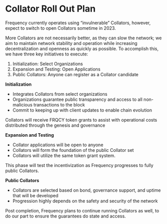 # Collator Roll Out Plan

Frequency currently operates using “invulnerable” Collators, however, expect to switch to open Collators sometime in 2023.

More Collators are not necessarily better, as they can slow the network; we aim to maintain network stability and operation while increasing decentralization and openness as quickly as possible.
To accomplish this, we have three key initiatives to execute:

1. Initialization: Select Organizations
2. Expansion and Testing: Open Applications
3. Public Collators: Anyone can register as a Collator candidate

**Initialization**

* Integrates Collators from select organizations
* Organizations guarantee public transparency and access to all non-malicious transactions to the block
* Commit to keeping up with client updates to enable chain evolution

Collators will receive FRQCY token grants to assist with operational costs distributed through the genesis and governance

**Expansion and Testing**

* Collator applications will be open to anyone
* Collators will form the foundation of the public Collator set
* Collators will utilize the same token grant system.

This phase will test the incentivization as Frequency progresses to fully public Collators. 

**Public Collators**

* Collators are selected based on bond, governance support, and uptime that will be developed
* Progression highly depends on the safety and security of the network

Post completion, Frequency plans to continue running Collators as well, to do our part to ensure the guarantees do state and access.
